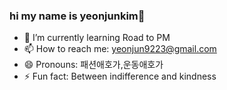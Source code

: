 ###  hi my name is yeonjunkim👋
- 🌱 I’m currently learning Road to PM
- 📫 How to reach me: yeonjun9223@gmail.com
- 😄 Pronouns: 패션애호가,운동애호가
- ⚡ Fun fact: Between indifference and kindness

<!--
**yeonjun0723/yeonjun0723** is a ✨ _special_ ✨ repository because its `README.md` (this file) appears on your GitHub profile.

Here are some ideas to get you started:

- 🌱 I’m currently learning Road to PM
- 📫 How to reach me: yeonjun9223@gmail.com
- 😄 Pronouns: fashionist
- ⚡ Fun fact: Between indifference and kindness
-->
